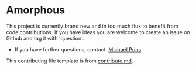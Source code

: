 # Amorphous

This project is currently brand new and in too much flux to benefit from code contributions. If you have ideas you are welcome to create an issue on Github and tag it with 'question'.

* If you have further questions, contact: [Michael Prins](https://github.com/requnix)

This contributing file template is from [contribute.md](http://contribute.md/).
